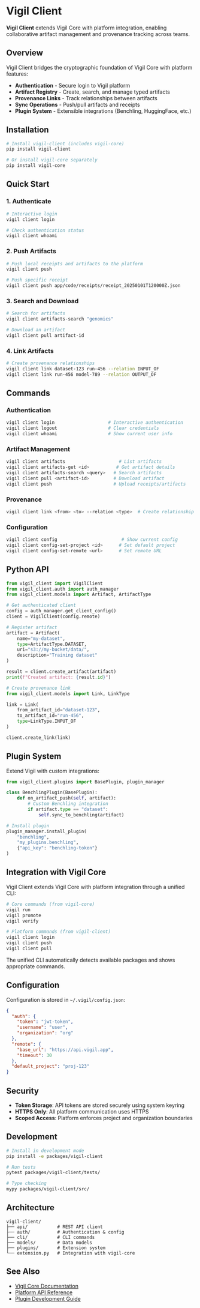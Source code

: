 # Vigil Client

**Vigil Client** extends Vigil Core with platform integration, enabling collaborative artifact management and provenance tracking across teams.

## Overview

Vigil Client bridges the cryptographic foundation of Vigil Core with platform features:

- **Authentication** - Secure login to Vigil platform
- **Artifact Registry** - Create, search, and manage typed artifacts
- **Provenance Links** - Track relationships between artifacts
- **Sync Operations** - Push/pull artifacts and receipts
- **Plugin System** - Extensible integrations (Benchling, HuggingFace, etc.)

## Installation

```bash
# Install vigil-client (includes vigil-core)
pip install vigil-client

# Or install vigil-core separately
pip install vigil-core
```

## Quick Start

### 1. Authenticate

```bash
# Interactive login
vigil client login

# Check authentication status
vigil client whoami
```

### 2. Push Artifacts

```bash
# Push local receipts and artifacts to the platform
vigil client push

# Push specific receipt
vigil client push app/code/receipts/receipt_20250101T120000Z.json
```

### 3. Search and Download

```bash
# Search for artifacts
vigil client artifacts-search "genomics"

# Download an artifact
vigil client pull artifact-id
```

### 4. Link Artifacts

```bash
# Create provenance relationships
vigil client link dataset-123 run-456 --relation INPUT_OF
vigil client link run-456 model-789 --relation OUTPUT_OF
```

## Commands

### Authentication
```bash
vigil client login                    # Interactive authentication
vigil client logout                   # Clear credentials
vigil client whoami                   # Show current user info
```

### Artifact Management
```bash
vigil client artifacts                    # List artifacts
vigil client artifacts-get <id>          # Get artifact details
vigil client artifacts-search <query>   # Search artifacts
vigil client pull <artifact-id>         # Download artifact
vigil client push                       # Upload receipts/artifacts
```

### Provenance
```bash
vigil client link <from> <to> --relation <type>  # Create relationship
```

### Configuration
```bash
vigil client config                        # Show current config
vigil client config-set-project <id>      # Set default project
vigil client config-set-remote <url>      # Set remote URL
```

## Python API

```python
from vigil_client import VigilClient
from vigil_client.auth import auth_manager
from vigil_client.models import Artifact, ArtifactType

# Get authenticated client
config = auth_manager.get_client_config()
client = VigilClient(config.remote)

# Register artifact
artifact = Artifact(
    name="my-dataset",
    type=ArtifactType.DATASET,
    uri="s3://my-bucket/data/",
    description="Training dataset"
)

result = client.create_artifact(artifact)
print(f"Created artifact: {result.id}")

# Create provenance link
from vigil_client.models import Link, LinkType

link = Link(
    from_artifact_id="dataset-123",
    to_artifact_id="run-456",
    type=LinkType.INPUT_OF
)

client.create_link(link)
```

## Plugin System

Extend Vigil with custom integrations:

```python
from vigil_client.plugins import BasePlugin, plugin_manager

class BenchlingPlugin(BasePlugin):
    def on_artifact_push(self, artifact):
        # Custom Benchling integration
        if artifact.type == "dataset":
            self.sync_to_benchling(artifact)

# Install plugin
plugin_manager.install_plugin(
    "benchling",
    "my_plugins.benchling",
    {"api_key": "benchling-token"}
)
```

## Integration with Vigil Core

Vigil Client extends Vigil Core with platform integration through a unified CLI:

```bash
# Core commands (from vigil-core)
vigil run
vigil promote
vigil verify

# Platform commands (from vigil-client)
vigil client login
vigil client push
vigil client pull
```

The unified CLI automatically detects available packages and shows appropriate commands.

## Configuration

Configuration is stored in `~/.vigil/config.json`:

```json
{
  "auth": {
    "token": "jwt-token",
    "username": "user",
    "organization": "org"
  },
  "remote": {
    "base_url": "https://api.vigil.app",
    "timeout": 30
  },
  "default_project": "proj-123"
}
```

## Security

- **Token Storage**: API tokens are stored securely using system keyring
- **HTTPS Only**: All platform communication uses HTTPS
- **Scoped Access**: Platform enforces project and organization boundaries

## Development

```bash
# Install in development mode
pip install -e packages/vigil-client

# Run tests
pytest packages/vigil-client/tests/

# Type checking
mypy packages/vigil-client/src/
```

## Architecture

```
vigil-client/
├── api/           # REST API client
├── auth/          # Authentication & config
├── cli/           # CLI commands
├── models/        # Data models
├── plugins/       # Extension system
└── extension.py   # Integration with vigil-core
```

## See Also

- [Vigil Core Documentation](../vigil/README.md)
- [Platform API Reference](api.md)
- [Plugin Development Guide](plugins.md)
